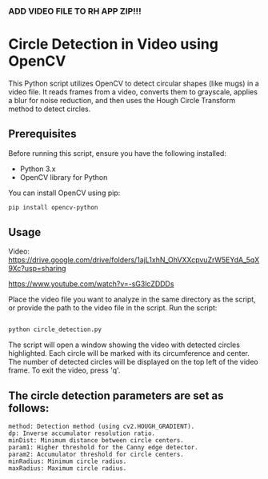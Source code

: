 ### ADD VIDEO FILE TO RH APP ZIP!!!

# Circle Detection in Video using OpenCV

This Python script utilizes OpenCV to detect circular shapes (like mugs) in a video file. It reads frames from a video, converts them to grayscale, applies a blur for noise reduction, and then uses the Hough Circle Transform method to detect circles.

## Prerequisites

Before running this script, ensure you have the following installed:
- Python 3.x
- OpenCV library for Python

You can install OpenCV using pip:

```bash
pip install opencv-python
```

## Usage

Video:
https://drive.google.com/drive/folders/1ajL1xhN_OhVXXcpvuZrW5EYdA_5qX9Xc?usp=sharing

https://www.youtube.com/watch?v=-sG3lcZDDDs

Place the video file you want to analyze in the same directory as the script, or provide the path to the video file in the script.
Run the script:

```bash

python circle_detection.py
```
  The script will open a window showing the video with detected circles highlighted. Each circle will be marked with its circumference and center.
  The number of detected circles will be displayed on the top left of the video frame.
  To exit the video, press 'q'.

## The circle detection parameters are set as follows:

    method: Detection method (using cv2.HOUGH_GRADIENT).
    dp: Inverse accumulator resolution ratio.
    minDist: Minimum distance between circle centers.
    param1: Higher threshold for the Canny edge detector.
    param2: Accumulator threshold for circle centers.
    minRadius: Minimum circle radius.
    maxRadius: Maximum circle radius.
